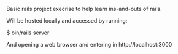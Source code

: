 Basic rails project execrise to help learn ins-and-outs of rails.

Will be hosted locally and accessed by running: 

$ bin/rails server

And opening a web browser and entering in http://localhost:3000